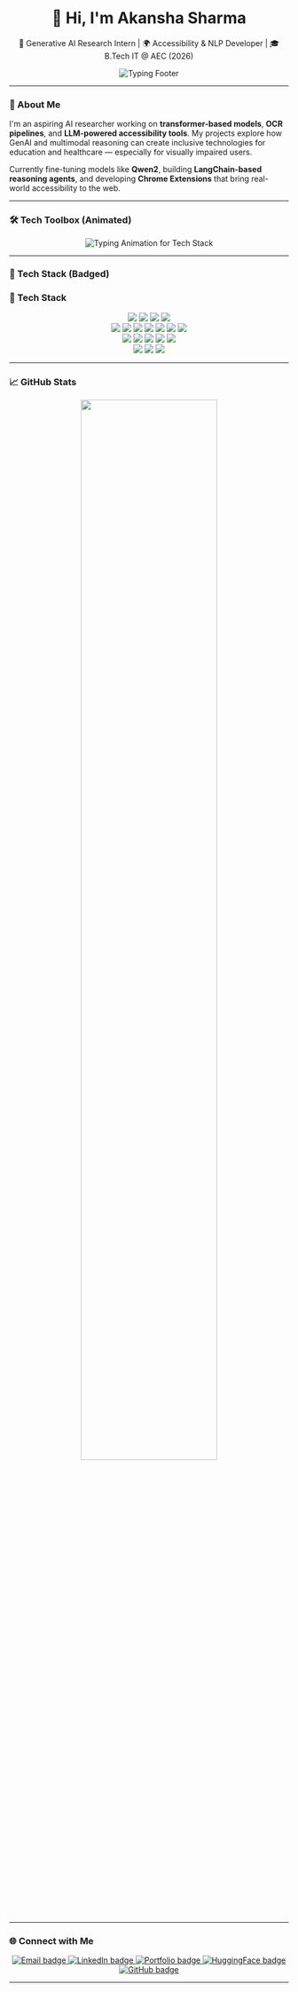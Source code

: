 <h1 align="center">👋 Hi, I'm Akansha Sharma</h1>

<p align="center">
  🧠 Generative AI Research Intern | 🌍 Accessibility & NLP Developer | 🎓 B.Tech IT @ AEC (2026)
</p>

<p align="center">
  <img src="https://readme-typing-svg.herokuapp.com?font=Fira+Code&size=18&pause=1000&color=0AFFEF&center=true&vCenter=true&width=435&lines=Building+Empathetic+AI+for+Everyone;Driven+by+Accessibility+and+Impact" alt="Typing Footer" />
</p>

---

### 💬 About Me

I'm an aspiring AI researcher working on **transformer-based models**, **OCR pipelines**, and **LLM-powered accessibility tools**. My projects explore how GenAI and multimodal reasoning can create inclusive technologies for education and healthcare — especially for visually impaired users.

Currently fine-tuning models like **Qwen2**, building **LangChain-based reasoning agents**, and developing **Chrome Extensions** that bring real-world accessibility to the web.

---

### 🛠️ Tech Toolbox (Animated)

<p align="center">
  <img src="https://readme-typing-svg.herokuapp.com?font=Fira+Code&weight=700&size=20&pause=1000&color=00FFFF&center=true&vCenter=true&width=750&lines=Languages:+Python,+LaTeX;Languages:+JavaScript,+SQL;Frameworks:+PyTorch,+TensorFlow;Frameworks:+HuggingFace,+Keras;Web:+React,+Streamlit;Web:+FastAPI,+Django;Tools:+Chrome+Extensions,+LangChain;Databases:+SQLite,+PostgreSQL,+Qdrant;Domains:+LLMs,+OCR,+NLP;Domains:+Accessibility,+Multimodal+AI" alt="Typing Animation for Tech Stack" />
</p>

---

### 🧩 Tech Stack (Badged)
### 🧩 Tech Stack

<p align="center">
  <!-- Languages & Data -->
  <img src="https://img.shields.io/badge/Python-3776AB?style=for-the-badge&logo=python&logoColor=white"/>
  <img src="https://img.shields.io/badge/LaTeX-008080?style=for-the-badge&logo=latex&logoColor=white"/>
  <img src="https://img.shields.io/badge/SQL-336791?style=for-the-badge&logo=postgresql&logoColor=white"/>
  <img src="https://img.shields.io/badge/JSON-5E5C5C?style=for-the-badge&logo=code&logoColor=white"/>
  <br>

  <!-- GenAI / AI / OCR -->
  <img src="https://img.shields.io/badge/GenAI-412991?style=for-the-badge&logo=openai&logoColor=white"/>
  <img src="https://img.shields.io/badge/PyTorch-EE4C2C?style=for-the-badge&logo=pytorch&logoColor=white"/>
  <img src="https://img.shields.io/badge/TensorFlow-FF6F00?style=for-the-badge&logo=tensorflow&logoColor=white"/>
  <img src="https://img.shields.io/badge/Keras-D00000?style=for-the-badge&logo=keras&logoColor=white"/>
  <img src="https://img.shields.io/badge/HuggingFace-FCC624?style=for-the-badge&logo=huggingface&logoColor=black"/>
  <img src="https://img.shields.io/badge/LangChain-000000?style=for-the-badge&logo=lightning&logoColor=white"/>
  <img src="https://img.shields.io/badge/PaddleOCR-005BBB?style=for-the-badge&logo=paddlepaddle&logoColor=white"/>
  <br>

  <!-- Web / Full Stack -->
  <img src="https://img.shields.io/badge/React-20232A?style=for-the-badge&logo=react&logoColor=61DAFB"/>
  <img src="https://img.shields.io/badge/Streamlit-FF4B4B?style=for-the-badge&logo=streamlit&logoColor=white"/>
  <img src="https://img.shields.io/badge/FastAPI-009688?style=for-the-badge&logo=fastapi&logoColor=white"/>
  <img src="https://img.shields.io/badge/Django-092E20?style=for-the-badge&logo=django&logoColor=white"/>
  <img src="https://img.shields.io/badge/Chrome_Extensions-4285F4?style=for-the-badge&logo=googlechrome&logoColor=white"/>
  <br>

  <!-- DBs -->
  <img src="https://img.shields.io/badge/SQLite-003B57?style=for-the-badge&logo=sqlite&logoColor=white"/>
  <img src="https://img.shields.io/badge/PostgreSQL-4169E1?style=for-the-badge&logo=postgresql&logoColor=white"/>
  <img src="https://img.shields.io/badge/Qdrant-AA00FF?style=for-the-badge&logo=databricks&logoColor=white"/>
</p>

---

### 📈 GitHub Stats

<p align="center">
  <img src="https://github-readme-stats.vercel.app/api/top-langs/?username=aka-sa&layout=compact&theme=radical&langs_count=10" width="70%" />
</p>

---

### 🌐 Connect with Me

<p align="center">
  <a href="mailto:akansha.sharma2k@gmail.com">
    <img src="https://img.shields.io/badge/Email-akansha.sharma2k%40gmail.com-orange?style=for-the-badge&logo=gmail" alt="Email badge" />
  </a>
  <a href="https://www.linkedin.com/in/akansha-sharma-285994251/">
    <img src="https://img.shields.io/badge/LinkedIn-akansha--sharma--ai-blue?style=for-the-badge&logo=linkedin" alt="LinkedIn badge" />
  </a>
  <a href="https://app--akansha-portfolio-assistant-c6c54332.base44.app/">
    <img src="https://img.shields.io/badge/Portfolio-akansha--portfolio--assistant-lightgrey?style=for-the-badge&logo=githubpages" alt="Portfolio badge" />
  </a>
  <a href="https://huggingface.co/akansha2k2">
    <img src="https://img.shields.io/badge/HuggingFace-akansha2k2-yellow?style=for-the-badge&logo=huggingface" alt="HuggingFace badge" />
  </a>
  <a href="https://github.com/aka-sa">
    <img src="https://img.shields.io/badge/GitHub-aka--sa-black?style=for-the-badge&logo=github" alt="GitHub badge" />
  </a>
</p>

---
